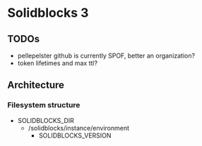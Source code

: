 # Solidblocks 3

## TODOs
* pellepelster github is currently SPOF, better an organization?
* token lifetimes and max ttl?

## Architecture

### Filesystem structure

* SOLIDBLOCKS_DIR
  * /solidblocks/instance/environment
    * SOLIDBLOCKS_VERSION

